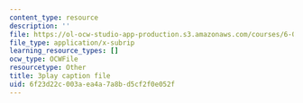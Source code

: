 ```yaml
---
content_type: resource
description: ''
file: https://ol-ocw-studio-app-production.s3.amazonaws.com/courses/6-042j-mathematics-for-computer-science-spring-2015/6f23d22c003aea4a7a8bd5cf2f0e052f_Q-6Cw8tYVeY.srt
file_type: application/x-subrip
learning_resource_types: []
ocw_type: OCWFile
resourcetype: Other
title: 3play caption file
uid: 6f23d22c-003a-ea4a-7a8b-d5cf2f0e052f
---
```

